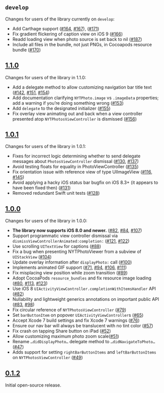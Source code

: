 ## `develop`

Changes for users of the library currently on `develop`:

- Add Carthage support ([#164](https://github.com/NYTimes/NYTPhotoViewer/pull/164), [#167](https://github.com/NYTimes/NYTPhotoViewer/pull/167)), ([#171](https://github.com/NYTimes/NYTPhotoViewer/pull/171))
- Fix gradient flickering of caption view on iOS 9 ([#166](https://github.com/NYTimes/NYTPhotoViewer/pull/166))
- Readd loading view when photo source is set back to nil ([#187](https://github.com/NYTimes/NYTPhotoViewer/pull/187))
- Include all files in the bundle, not just PNGs, in Cocoapods resource bundle ([#170](https://github.com/NYTimes/NYTPhotoViewer/pull/170))

## [1.1.0](https://github.com/NYTimes/NYTPhotoViewer/releases/tag/1.1.0)

Changes for users of the library in 1.1.0:

- Add a delegate method to allow customizing navigation bar title text ([#142](https://github.com/NYTimes/NYTPhotoViewer/pull/142), [#151](https://github.com/NYTimes/NYTPhotoViewer/pull/151), [#154](https://github.com/NYTimes/NYTPhotoViewer/pull/154))
- Add documentation clarifying `NYTPhoto.image` vs `.imageData` properties; add a warning if you’re doing something wrong ([#153](https://github.com/NYTimes/NYTPhotoViewer/pull/152))
- Add `delegate` to the designated initializer ([#155](https://github.com/NYTimes/NYTPhotoViewer/pull/155))
- Fix overlay view animating out and back when a view controller presented atop `NYTPhotosViewController` is dismissed ([#156](https://github.com/NYTimes/NYTPhotoViewer/pull/156))

## [1.0.1](https://github.com/NYTimes/NYTPhotoViewer/releases/tag/1.0.1)

Changes for users of the library in 1.0.1:

- Fixes for incorrect logic determining whether to send delegate messages about `PhotosViewController` dismissal ([#130](https://github.com/NYTimes/NYTPhotoViewer/pull/130), [#137](https://github.com/NYTimes/NYTPhotoViewer/pull/137))
- Avoid testing floats for equality in PhotoViewController ([#135](https://github.com/NYTimes/NYTPhotoViewer/pull/135))
- Fix orientation issue with reference view of type UIImageView ([#116](https://github.com/NYTimes/NYTPhotoViewer/pull/116), [#145](https://github.com/NYTimes/NYTPhotoViewer/pull/145))
- Avoid applying a hacky iOS status bar bugfix on iOS 8.3+ (it appears to have been fixed then) ([#131](https://github.com/NYTimes/NYTPhotoViewer/issues/131))
- Removed redundant Swift unit tests ([#128](https://github.com/NYTimes/NYTPhotoViewer/pull/128))

## [1.0.0](https://github.com/NYTimes/NYTPhotoViewer/releases/tag/1.0.0)

Changes for users of the library in 1.0.0:

- **The library now supports iOS 8.0 and newer.** ([#82](https://github.com/NYTimes/NYTPhotoViewer/pull/82), [#84](https://github.com/NYTimes/NYTPhotoViewer/pull/84), [#107](https://github.com/NYTimes/NYTPhotoViewer/pull/107))
- Support programmatic view controller dismissal via `dismissViewControllerAnimated:completion:` ([#121](https://github.com/NYTimes/NYTPhotoViewer/pull/121), [#122](https://github.com/NYTimes/NYTPhotoViewer/pull/122))
- Use scrolling `UITextView` for captions ([#88](https://github.com/NYTimes/NYTPhotoViewer/pull/88))
- Fix a bug when presenting NYTPhotoViewer from a subview of `UIStackView` ([#104](https://github.com/NYTimes/NYTPhotoViewer/pull/104))
- Update overlay information after `displayPhoto:` call ([#100](https://github.com/NYTimes/NYTPhotoViewer/pull/100))
- Implements animated GIF support ([#71](https://github.com/NYTimes/NYTPhotoViewer/pull/71), [#94](https://github.com/NYTimes/NYTPhotoViewer/pull/94), [#106](https://github.com/NYTimes/NYTPhotoViewer/pull/106), [#111](https://github.com/NYTimes/NYTPhotoViewer/pull/111))
- Fix misplacing view position while zoom transition ([#89](https://github.com/NYTimes/NYTPhotoViewer/pull/89))
- Adopt CocoaPods `resource_bundles` and fix resource image loading ([#80](https://github.com/NYTimes/NYTPhotoViewer/pull/80), [#113](https://github.com/NYTimes/NYTPhotoViewer/pull/113), [#123](https://github.com/NYTimes/NYTPhotoViewer/pull/123))
- Use iOS 8 `UIActivityViewController.completionWithItemsHandler` API ([#82](https://github.com/NYTimes/NYTPhotoViewer/pull/82))
- Nullability and lightweight generics annotations on important public API ([#83](https://github.com/NYTimes/NYTPhotoViewer/pull/83), [#98](https://github.com/NYTimes/NYTPhotoViewer/pull/98))
- Fix circular reference of `NYTPhotosViewController` ([#79](https://github.com/NYTimes/NYTPhotoViewer/pull/79))
- Set `barButtonItem` on popover `UIActivityViewController`s ([#65](https://github.com/NYTimes/NYTPhotoViewer/pull/65/))
- Accept Xcode 7 build settings and fix Xcode 7 warnings ([#76](https://github.com/NYTimes/NYTPhotoViewer/pull/76))
- Ensure our nav bar will always be translucent with no tint color ([#57](https://github.com/NYTimes/NYTPhotoViewer/pull/57))
- Fix crash on tapping Share button on iPad ([#52](https://github.com/NYTimes/NYTPhotoViewer/pull/52))
- Allow customizing maximum photo zoom scale([#51](https://github.com/NYTimes/NYTPhotoViewer/pull/51))
- Rename `…didDisplayPhoto…` delegate method to `…didNavigateToPhoto…` ([#47](https://github.com/NYTimes/NYTPhotoViewer/pull/47))
- Adds support for setting `rightBarButtonItems` and `leftBarButtonItems` on `NYTPhotosViewController` ([#49](https://github.com/NYTimes/NYTPhotoViewer/pull/49))

## [0.1.2](https://github.com/NYTimes/NYTPhotoViewer/releases/tag/0.1.2)

Initial open-source release.
